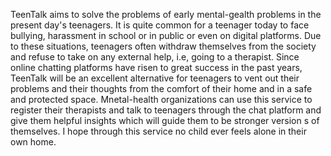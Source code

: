 TeenTalk aims to solve the problems of early mental-gealth problems in the present day's teenagers. It is quite common for a teenager today to face bullying, harassment in school or in public or even on digital platforms. Due to these situations, teenagers often withdraw themselves from the society and refuse to take on any external help, i.e, going to a therapist. Since online chatting platforms have risen to great success in the past years, TeenTalk will be an excellent alternative for teenagers to vent out their problems and their thoughts from the comfort of their home and in a safe and protected space. Mnetal-health organizations can use this service to register their therapists and talk to teenagers through the chat platform and give them helpful insights which will guide them to be  stronger version s of themselves. I hope through this service no child ever feels alone in their own home.
